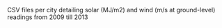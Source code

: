 CSV files per city detailing solar (MJ/m2) and wind (m/s at ground-level) readings from 2009 till 2013
